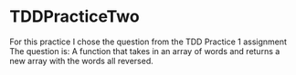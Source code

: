 # TDDPracticeTwo
For this practice I chose the question from the TDD Practice 1 assignment
The question is: A function that takes in an array of words and returns a new array with the words all reversed.
